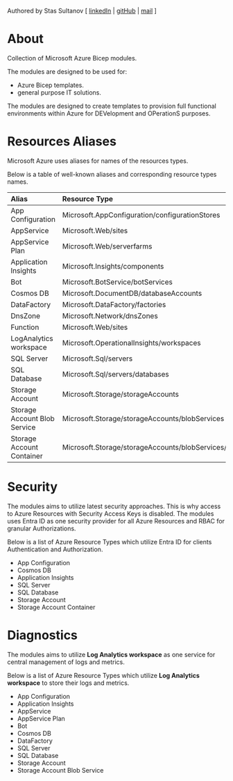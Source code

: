 Authored by Stas Sultanov [ [linkedIn](https://www.linkedin.com/in/stas-sultanov) | [gitHub](https://github.com/stas-sultanov) | [mail](mailto:stas.sultanov@outlook.com) ]

# About

Collection of Microsoft Azure Bicep modules.

The modules are designed to be used for:
- Azure Bicep templates.
- general purpose IT solutions.

The modules are designed to create templates to provision full functional environments within Azure for DEVelopment and OPerationS purposes.

# Resources Aliases

Microsoft Azure uses aliases for names of the resources types.

Below is a table of well-known aliases and corresponding resource types names.

Alias | Resource Type
:-----|:-------------
App Configuration | Microsoft.AppConfiguration/configurationStores
AppService | Microsoft.Web/sites
AppService Plan | Microsoft.Web/serverfarms
Application Insights | Microsoft.Insights/components
Bot | Microsoft.BotService/botServices
Cosmos DB | Microsoft.DocumentDB/databaseAccounts
DataFactory | Microsoft.DataFactory/factories
DnsZone | Microsoft.Network/dnsZones
Function | Microsoft.Web/sites
LogAnalytics workspace | Microsoft.OperationalInsights/workspaces
SQL Server | Microsoft.Sql/servers
SQL Database | Microsoft.Sql/servers/databases
Storage Account | Microsoft.Storage/storageAccounts
Storage Account Blob Service | Microsoft.Storage/storageAccounts/blobServices
Storage Account Container | Microsoft.Storage/storageAccounts/blobServices/containers

# Security

The modules aims to utilize latest security approaches.
This is why access to Azure Resources with Security Access Keys is disabled.
The modules uses Entra ID as one security provider for all Azure Resources and RBAC for granular Authorizations.

Below is a list of Azure Resource Types which utilize Entra ID for clients Authentication and Authorization.

- App Configuration
- Cosmos DB
- Application Insights
- SQL Server
- SQL Database
- Storage Account
- Storage Account Container

# Diagnostics

The modules aims to utilize **Log Analytics workspace** as one service for central management of logs and metrics.

Below is a list of Azure Resource Types which utilize **Log Analytics workspace** to store their logs and metrics.

- App Configuration
- Application Insights
- AppService
- AppService Plan
- Bot
- Cosmos DB
- DataFactory
- SQL Server
- SQL Database
- Storage Account
- Storage Account Blob Service
